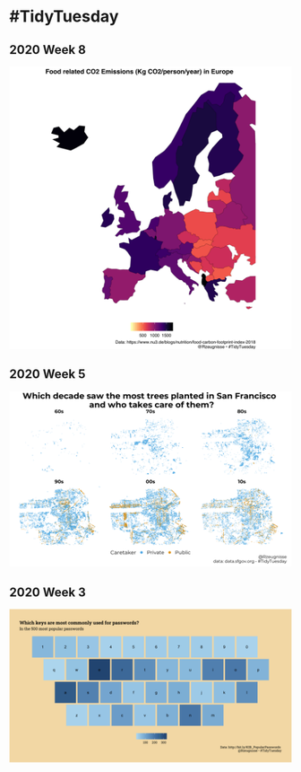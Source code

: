 # #TidyTuesday

## 2020 Week 8

![Week 8](https://raw.githubusercontent.com/ahermanski/tidytuesday/master/plots/Tidytuesday_week_8.png)

## 2020 Week 5

![Week 5](https://raw.githubusercontent.com/ahermanski/tidytuesday/master/plots/Tidytuesday_week_5.png)

## 2020 Week 3

![Week 3](https://raw.githubusercontent.com/ahermanski/tidytuesday/master/plots/Tidytuesday_week_3_rect.png)
